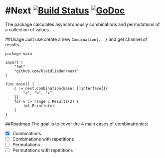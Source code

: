 #Next [![Build Status](https://travis-ci.org/klaidliadon/next.svg?branch=master)](https://travis-ci.org/klaidliadon/next) [![GoDoc](http://godoc.org/github.com/klaidliadon/next?status.png)](http://godoc.org/github.com/klaidliadon/next) 
==============================

The package calculates asynchronously combinations and permutations of a collection of values.

##Usage
Just use create a new `Combination{...}` and get channel of results.

	package main
	
	import (
		"fmt"
		"github.com/klaidliadon/next"
	)
	
	func main() {
		c := next.Combination{Base: []interface{}{
			"a", "b", "c",
		}}
		for v := range c.Results(2) {
			fmt.Println(v)
		}
	}

##Roadmap
The goal is to cover the 4 main cases of combinatronics:

- [x] Combinations
- [ ] Combinations with repetitions
- [ ] Permutations
- [ ] Permutations with repetitions